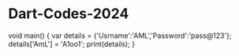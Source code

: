 # Dart-Codes-2024

void main() { 
   var details = {'Usrname':'AML','Password':'pass@123'}; 
   details['AmL'] = 'A1oo1'; 
   print(details); 
}
